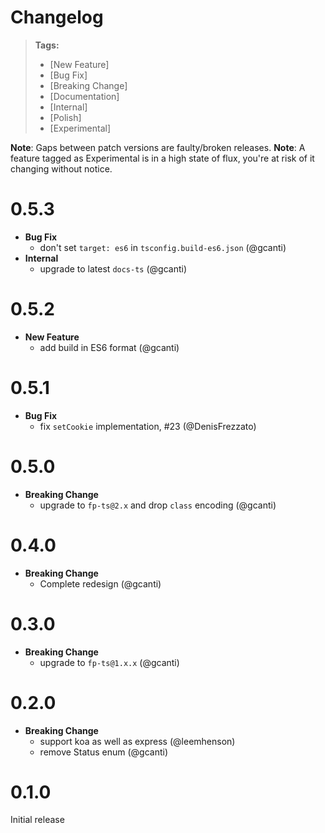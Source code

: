 # Changelog

> **Tags:**
>
> - [New Feature]
> - [Bug Fix]
> - [Breaking Change]
> - [Documentation]
> - [Internal]
> - [Polish]
> - [Experimental]

**Note**: Gaps between patch versions are faulty/broken releases. **Note**: A feature tagged as Experimental is in a
high state of flux, you're at risk of it changing without notice.

# 0.5.3

- **Bug Fix**
  - don't set `target: es6` in `tsconfig.build-es6.json` (@gcanti)
- **Internal**
  - upgrade to latest `docs-ts` (@gcanti)

# 0.5.2

- **New Feature**
  - add build in ES6 format (@gcanti)

# 0.5.1

- **Bug Fix**
  - fix `setCookie` implementation, #23 (@DenisFrezzato)

# 0.5.0

- **Breaking Change**
  - upgrade to `fp-ts@2.x` and drop `class` encoding (@gcanti)

# 0.4.0

- **Breaking Change**
  - Complete redesign (@gcanti)

# 0.3.0

- **Breaking Change**
  - upgrade to `fp-ts@1.x.x` (@gcanti)

# 0.2.0

- **Breaking Change**
  - support koa as well as express (@leemhenson)
  - remove Status enum (@gcanti)

# 0.1.0

Initial release

